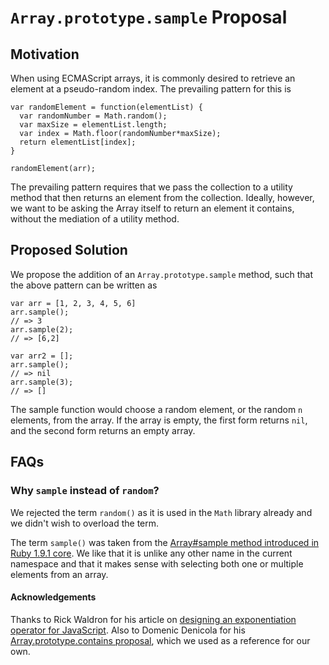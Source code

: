 # `Array.prototype.sample` Proposal

## Motivation

When using ECMAScript arrays, it is commonly desired to retrieve an element at a pseudo-random index. The prevailing pattern for this is

```
var randomElement = function(elementList) {
  var randomNumber = Math.random();
  var maxSize = elementList.length;
  var index = Math.floor(randomNumber*maxSize);
  return elementList[index];
}

randomElement(arr);
```

The prevailing pattern requires that we pass the collection to a utility method that then returns an element from the collection. Ideally, however, we want to be asking the Array itself to return an element it contains, without the mediation of a utility method.

## Proposed Solution

We propose the addition of an `Array.prototype.sample` method, such that the above pattern can be written as

```
var arr = [1, 2, 3, 4, 5, 6]
arr.sample();
// => 3
arr.sample(2);
// => [6,2]

var arr2 = [];
arr.sample();
// => nil
arr.sample(3);
// => []

```

The sample function would choose a random element, or the random `n` elements, from the array. If the array is empty, the first form returns `nil`, and the second form returns an empty array.

## FAQs

### Why `sample` instead of `random`?

We rejected the term `random()` as it is used in the `Math` library already and we didn't wish to overload the term.

The term `sample()` was taken from the [Array#sample method introduced in Ruby 1.9.1 core](http://www.ruby-doc.org/core-1.9.1/Array.html#method-i-sample). We like that it is unlike any other name in the current namespace and that it makes sense with selecting both one or multiple elements from an array.

#### Acknowledgements

Thanks to Rick Waldron for his article on [designing an exponentiation operator for JavaScript](http://bocoup.com/weblog/designing-an-exponentiation-operator-for-javascript/). Also to Domenic Denicola for his [Array.prototype.contains proposal](https://github.com/domenic/Array.prototype.contains), which we used as a reference for our own.
